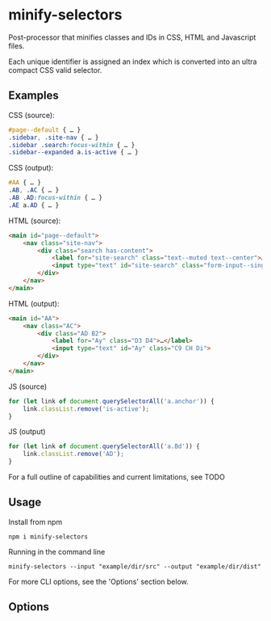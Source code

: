 # minify-selectors

Post-processor that minifies classes and IDs in CSS, HTML and Javascript files.

Each unique identifier is assigned an index which is converted into an ultra compact CSS valid selector.

## Examples

CSS (source):
```css
#page--default { … }
.sidebar, .site-nav { … }
.sidebar .search:focus-within { … }
.sidebar--expanded a.is-active { … }
```

CSS (output):
```css
#AA { … }
.AB, .AC { … }
.AB .AD:focus-within { … }
.AE a.AD { … }
```

HTML (source):
```html
<main id="page--default">
    <nav class="site-nav">
        <div class="search has-content">
            <label for="site-search" class="text--muted text--center">…</label>
            <input type="text" id="site-search" class="form-input--single form-input--lg border--thick">
        </div>
    </nav>
</main>
```

HTML (output):
```html
<main id="AA">
    <nav class="AC">
        <div class="AD B2">
            <label for="Ay" class="D3 D4">…</label>
            <input type="text" id="Ay" class="C9 CH Di">
        </div>
    </nav>
</main>
```

JS (source)
```js
for (let link of document.querySelectorAll('a.anchor')) {
    link.classList.remove('is-active');
}
```

JS (output)
```js
for (let link of document.querySelectorAll('a.Bd')) {
    link.classList.remove('AD');
}
```

For a full outline of capabilities and current limitations, see TODO

## Usage

Install from npm
```shell
npm i minify-selectors
```

Running in the command line
```shell
minify-selectors --input "example/dir/src" --output "example/dir/dist"
```

For more CLI options, see the 'Options' section below.

## Options
